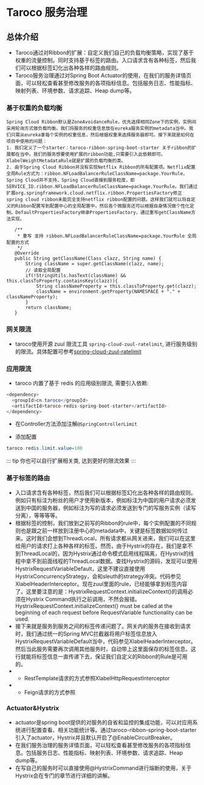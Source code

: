 # Taroco 服务治理

## 总体介绍

* Taroco通过对Ribbon的扩展：自定义我们自己的负载均衡策略，实现了基于权重的流量控制。同时支持基于标签的路由。入口请求含有各种标签，然后我们可以根据标签幻化出各种各样的路由规则。
* Taroco服务治理通过对Spring Boot Actuator的使用，在我们的服务详情页面，可以轻松查看甚至修改服务的各项指标信息。包括服务日志、性能指标、映射列表、环境参数、请求追踪、Heap dump等。

### 基于权重的负载均衡
    Spring Cloud Ribbon默认是ZoneAvoidanceRule，优先选择相同Zone下的实例，实例间采用轮询方式做负载均衡。我们将服务的权重信息放在eureka服务实例的metadata当中。我们只需从eureka拿每个实例的权重信息，然后根据权重来选择服务器即可。接下来就是如何在项目中使用的问题：
    1. 我们定义了一个starter：taroco-ribbon-spring-boot-starter 关于ribbon的扩展都在当中。我们的服务想要使用扩展的ribbon功能,只需要引入此依赖即可。XlabelWeightMetadataRule就是扩展的负载均衡的类。
    2. 由于Spring Cloud Ribbon并没有实现Netflix Ribbon的所有配置项。Netflix配置全局Rule方式为：ribbon.NFLoadBalancerRuleClassName=package.YourRule，Spring Cloud并不支持，Spring Cloud直接到服务粒度，即SERVICE_ID.ribbon.NFLoadBalancerRuleClassName=package.YourRule。我们通过扩展org.springframework.cloud.netflix.ribbon.PropertiesFactory修正spring cloud ribbon未能完全支持netflix ribbon配置的问题。这样我们就可以将自定义的Ribbon配置写到配置中心的全局配置中，然后各个微服务还可以根据自身情况做个性化定制。DefaultPropertiesFactory继承PropertiesFactory，通过重写getClassName方法实现。
 ```
    /**
     * 重写 支持 ribbon.NFLoadBalancerRuleClassName=package.YourRule 全局配置的方式
     */
    @Override
    public String getClassName(Class clazz, String name) {
        String className = super.getClassName(clazz, name);
        // 读取全局配置
        if(!StringUtils.hasText(className) && this.classToProperty.containsKey(clazz)){
            String classNameProperty = this.classToProperty.get(clazz);
            className = environment.getProperty(NAMESPACE + "." + classNameProperty);
        }
        return className;
    }
```

### 网关限流

* taroco使用开源 zuul 限流工具 `spring-cloud-zuul-ratelimit`, 进行服务级别的限流。具体配置可参考[spring-cloud-zuul-ratelimit](https://github.com/marcosbarbero/spring-cloud-zuul-ratelimit)

### 应用限流

* taroco 内置了基于 redis 的应用级别限流, 需要引入依赖:

``` java
<dependency>
  <groupId>cn.taroco</groupId>
  <artifactId>taroco-redis-spring-boot-starter</artifactId>
</dependency>
```

* 在Controller方法添加注解`@SpringControllerLimit`

* 添加配置

``` java
taroco.redis.limit.value=100
```

::: tip
你也可以自行扩展相关类, 达到更好的限流效果
:::

### 基于标签的路由
* 入口请求含有各种标签，然后我们可以根据标签幻化出各种各样的路由规则。例如只有标注为粉丝的用户才使用新版本，例如标注为中国的用户请求必须发送到中国的服务器，例如标注为写的请求必须发送到专门的写服务实例（读写分离），等等等等。
* 根据标签的控制，我们放到之前写的Ribbon的rule中，每个实例配置的不同规则也是跟之前一样放到注册中心的metadata中，关键是标签数据如何传过来。这时我们会想到ThreadLocal，所有请求都从网关进来，我们可以在这里给用户的请求打上各种各样的标签。然而，由于Hystrix的存在，我们是拿不到ThreadLocal的，因为Hystrix通过命令模式启用线程隔离，在Hystrix的线程中拿不到前面线程的ThreadLocal数据。查找Hystrix的源码，发现可以使用HystrixRequestVariableDefault，这里不建议直接使用HystrixConcurrencyStrategy，会和sleuth的strategy冲突。代码参见XlabelHeaderInterceptor。现在zuul里面的rule，已经能够拿到标签内容了。这里要注意的是：HystrixRequestContext.initializeContext()的调用必须在Hystrix Command执行之前调用，不然会报错。HystrixRequestContext.initializeContext() must be called at the beginning of each request before RequestVariable functionality can be used.
* 接下来就是服务到服务之间的标签传递问题了。网关内的服务在接收到请求时，我们通过统一的Spring MVC拦截器将用户标签信息放入HystrixRequestVariableDefault当中，代码参见XlabelHeaderInterceptor。然后当此服务需要再次调用其他服务时，自动带上这里面保存的标签信息。这行就能将标签信息一直传递下去，保证我们自定义的Ribbon的Rule是可用的。
* * RestTemplate请求的方式参照XlabelHttpRequestInterceptor
* * Feign请求的方式参照 

### Actuator&Hystrix
* actuator是spring boot提供的对服务的自省和监控的集成功能，可以对应用系统进行配置查看、相关功能统计等。通过taroco-ribbon-spring-boot-starter引入了actuator，Hystrix并且默认开启了@EnableCircuitBreaker。
* 在我们服务治理的服务详情页面，可以轻松查看甚至修改服务的各项指标信息。包括服务日志、性能指标、映射列表、环境参数、请求追踪、Heap dump等。
* 在写自己的服务时可以直接使用@HystrixCommand进行熔断的使用，关于Hystrix会在专门的章节进行详细的讲解。